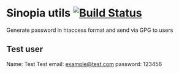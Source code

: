 # Sinopia utils [![Build Status](https://travis-ci.org/abtris/send-gpg-email.svg)](https://travis-ci.org/abtris/send-gpg-email)

Generate password in htaccess format and send via GPG to users


## Test user

Name: Test Test
email: example@test.com
password: 123456

